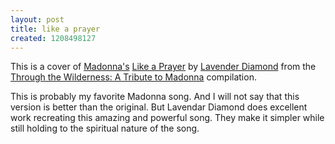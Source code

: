 ```yaml
---
layout: post
title: like a prayer
created: 1208498127
---
```



This is a cover of [Madonna's](http://en.wikipedia.org/wiki/Madonna_%28entertainer%29 "Wikipedia: Madonna") [Like a Prayer](http://lyricwiki.org/Madonna:Like_A_Prayer "Lyric Wiki: Like a Prayer") by [Lavender Diamond](http://lavenderdiamond.com/ "Lavendar Diamond") from the [Through the Wilderness: A Tribute to Madonna](http://en.wikipedia.org/wiki/Through_the_Wilderness "Wikipedia: Through the Wilderness: A Tribute to Madonna") compilation.

This is probably my favorite Madonna song. And I will not say that this version is better than the original. But Lavendar Diamond does excellent work recreating this amazing and powerful song. They make it simpler while still holding to the spiritual nature of the song.

